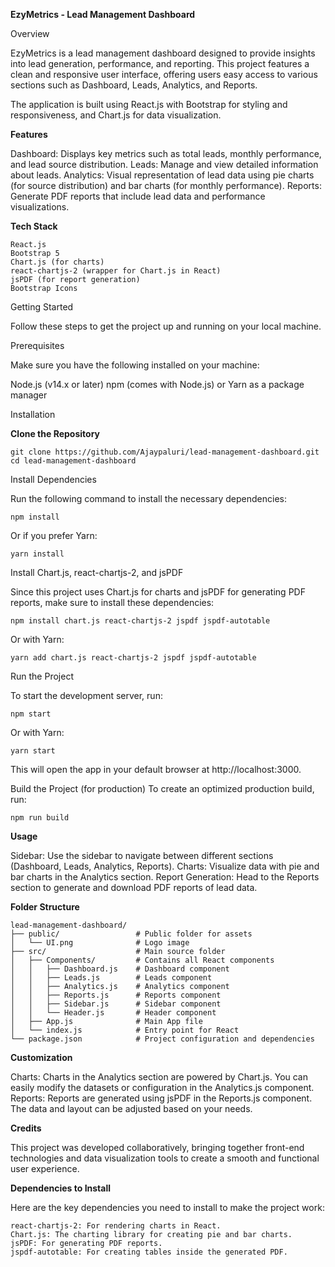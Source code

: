 **EzyMetrics - Lead Management Dashboard**

Overview

EzyMetrics is a lead management dashboard designed to provide insights into lead generation, performance, and reporting. This project features a clean and responsive user interface, offering users easy access to various sections such as Dashboard, Leads, Analytics, and Reports.

The application is built using React.js with Bootstrap for styling and responsiveness, and Chart.js for data visualization.

**Features**

Dashboard: Displays key metrics such as total leads, monthly performance, and lead source distribution.
Leads: Manage and view detailed information about leads.
Analytics: Visual representation of lead data using pie charts (for source distribution) and bar charts (for monthly performance).
Reports: Generate PDF reports that include lead data and performance visualizations.


**Tech Stack**
```
React.js
Bootstrap 5
Chart.js (for charts)
react-chartjs-2 (wrapper for Chart.js in React)
jsPDF (for report generation)
Bootstrap Icons
```
Getting Started

Follow these steps to get the project up and running on your local machine.

Prerequisites

Make sure you have the following installed on your machine:

Node.js (v14.x or later)
npm (comes with Node.js) or Yarn as a package manager

Installation

**Clone the Repository**
```
git clone https://github.com/Ajaypaluri/lead-management-dashboard.git
cd lead-management-dashboard
```
Install Dependencies

Run the following command to install the necessary dependencies:

```
npm install
```
Or if you prefer Yarn:
```
yarn install
```
Install Chart.js, react-chartjs-2, and jsPDF

Since this project uses Chart.js for charts and jsPDF for generating PDF reports, make sure to install these dependencies:
```
npm install chart.js react-chartjs-2 jspdf jspdf-autotable
```
Or with Yarn:
```
yarn add chart.js react-chartjs-2 jspdf jspdf-autotable
```
Run the Project

To start the development server, run:
```
npm start
```
Or with Yarn:
```
yarn start
```
This will open the app in your default browser at http://localhost:3000.

Build the Project (for production)
To create an optimized production build, run:
```
npm run build
```
**Usage**

Sidebar: Use the sidebar to navigate between different sections (Dashboard, Leads, Analytics, Reports).
Charts: Visualize data with pie and bar charts in the Analytics section.
Report Generation: Head to the Reports section to generate and download PDF reports of lead data.

**Folder Structure**
```
lead-management-dashboard/
├── public/                 # Public folder for assets
│   └── UI.png              # Logo image
├── src/                    # Main source folder
│   ├── Components/         # Contains all React components
│   │   ├── Dashboard.js    # Dashboard component
│   │   ├── Leads.js        # Leads component
│   │   ├── Analytics.js    # Analytics component
│   │   ├── Reports.js      # Reports component
│   │   ├── Sidebar.js      # Sidebar component
│   │   └── Header.js       # Header component
│   ├── App.js              # Main App file
│   └── index.js            # Entry point for React
└── package.json            # Project configuration and dependencies
```

**Customization**

Charts: Charts in the Analytics section are powered by Chart.js. You can easily modify the datasets or configuration in the Analytics.js component.
Reports: Reports are generated using jsPDF in the Reports.js component. The data and layout can be adjusted based on your needs.

**Credits**

This project was developed collaboratively, bringing together front-end technologies and data visualization tools to create a smooth and functional user experience.

**Dependencies to Install**

Here are the key dependencies you need to install to make the project work:
```
react-chartjs-2: For rendering charts in React.
Chart.js: The charting library for creating pie and bar charts.
jsPDF: For generating PDF reports.
jspdf-autotable: For creating tables inside the generated PDF.
```

